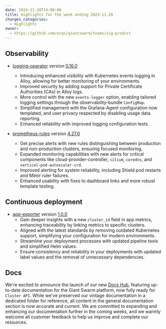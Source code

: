 ```yaml
---
date: 2024-11-28T14:00:00
title: Highlights for the week ending 2024-11-28
changes_categories:
  - Highlights
owner:
  - https://github.com/orgs/giantswarm/teams/sig-product
---
```


## Observability

- [logging-operator](https://github.com/giantswarm/logging-operator) version [0.16.0](https://github.com/giantswarm/logging-operator/compare/v0.15.2...v0.16.0)
    - Introducing enhanced visibility with Kubernetes events logging in Alloy, allowing for better monitoring of your environments.
    - Improved security by adding support for Private Certificate Authorities (CAs) in Alloy logs.
    - More control with the new `events-logger` option, enabling tailored logging settings through the observability-bundle `ConfigMap`.
    - Simplified management with the Grafana-Agent configuration now templated, and user privacy respected by disabling usage data reporting.
    - Enhanced reliability with improved logging configuration tests.

- [prometheus-rules](https://github.com/giantswarm/prometheus-rules) version [4.27.0](https://github.com/giantswarm/prometheus-rules/compare/v4.26.2...v4.27.0)
    - Get precise alerts with new rules distinguishing between production and non-production clusters, ensuring focused monitoring.
    - Expanded monitoring capabilities with new alerts for critical components like cloud-provider-controller, `cilium`, `coredns`, and `vertical-pod-autoscaler-crd`.
    - Improved alerting for system reliability, including Shield pod restarts and Mimir ruler failures.
    - Enhanced usability with fixes to dashboard links and more robust template testing.

## Continuous deployment

- [app-exporter](https://github.com/giantswarm/app-exporter) version [1.0.0](https://github.com/giantswarm/app-exporter/compare/v0.20.0...v1.0.0)
    - Gain deeper insights with a new `cluster_id` field in app metrics, enhancing traceability by linking metrics to specific clusters.
    - Aligned with the latest standards by removing outdated Kubernetes support, simplifying your configuration for modern environments.
    - Streamline your deployment processes with updated pipeline tools and simplified Helm values.
    - Ensure consistency and reliability in your deployments with updated label values and the removal of unnecessary dependencies.

## Docs

We're excited to announce the launch of our new [Docs Hub](https://docs.giantswarm.io), featuring up-to-date documentation for the Giant Swarm platform, now fully ready for `Cluster API`. While we've preserved our vintage documentation in a dedicated folder for reference, all content in the general documentation section is now accurate and current. We are committed to expanding and enhancing our documentation further in the coming weeks, and we warmly welcome all customer feedback to help us improve and complete our resources.

